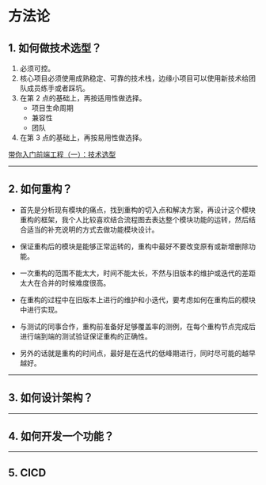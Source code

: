 # 方法论





## 1. 如何做技术选型？

1. 必须可控。
2. 核心项目必须使用成熟稳定、可靠的技术栈，边缘小项目可以使用新技术给团队成员练手或者踩坑。
3. 在第 2 点的基础上，再按适用性做选择。
   - 项目生命周期
   - 兼容性
   - 团队
4. 在第 3 点的基础上，再按易用性做选择。

[带你入门前端工程（一）：技术选型](https://juejin.cn/post/6921501326799011853)



____



## 2. 如何重构？

- 首先是分析现有模块的痛点，找到重构的切入点和解决方案，再设计这个模块重构的框架，我个人比较喜欢结合流程图去表达整个模块功能的运转，然后结合适当的补充说明的方式去做功能模块设计。

- 保证重构后的模块是能够正常运转的，重构中最好不要改变原有或新增删除功能。

- 一次重构的范围不能太大，时间不能太长，不然与旧版本的维护或迭代的差距太大在合并的时候难度很高。

- 在重构的过程中在旧版本上进行的维护和小迭代，要考虑如何在重构后的模块中进行实现。

- 与测试的同事合作，重构前准备好足够覆盖率的测例，在每个重构节点完成后进行端到端的测试验证保证重构的正确性。

- 另外的话就是重构的时间点，最好是在迭代的低峰期进行，同时尽可能的越早越好。



___



## 3. 如何设计架构？





___



## 4. 如何开发一个功能？





___

## 

## 5. CICD

